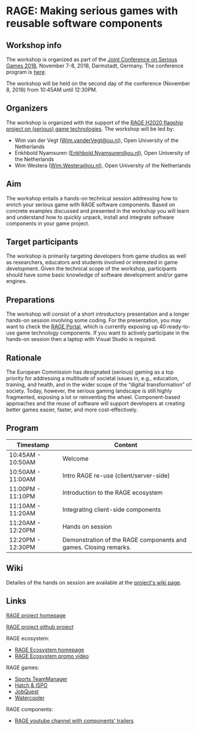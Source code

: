 # RAGE: Making serious games with reusable software components

## Workshop info
The workshop is organized as part of the [Joint Conference on Serious Games 2018](http://www.jointconference-on-seriousgames.org/), November 7-8, 2018, Darmstadt, Germany. The conference program is [here](http://www.gamedays2018.de/index.php?id=1044&L=1).

The workshop will be held on the second day of the conference (November 8, 2018) from 10:45AM until 12:30PM.

## Organizers
The workshop is organized with the support of the [RAGE H2020 flagship project on (serious) game technologies](http://rageproject.eu/). The workshop will be led by:
* Wim van der Vegt (Wim.vanderVegt@ou.nl), Open University of the Netherlands
* Enkhbold Nyamsuren (Enkhbold.Nyamsuren@ou.nl), Open University of the Netherlands
* Wim Westera (Wim.Westera@ou.nl), Open University of the Netherlands

## Aim
The workshop entails a hands-on technical session addressing how to enrich your serious game with RAGE software components. Based on concrete examples discussed and presented in the workshop you will learn and understand how to quickly unpack, install and integrate software components in your game project.

## Target participants
The workshop is primarily targeting developers from game studios as well as researchers, educators and students involved or interested in game development. Given the technical scope of the workshop, participants should have some basic knowledge of software development and/or game engines. 

## Preparations
The workshop will consist of a short introductory presentation and a longer hands-on session involving some coding. For the presentation, you may want to check the [RAGE Portal](https://www.gamecomponents.eu), which is currently exposing up 40 ready-to-use game technology components. If you want to actively participate in the hands-on session then a laptop with Visual Studio is required.

## Rationale
The European Commission has designated (serious) gaming as a top priority for addressing a multitude of societal issues in, e.g., education, training, and health, and in the wider scope of the “digital transformation” of society. Today, however, the serious gaming landscape is still highly fragmented, exposing a lot or reinventing the wheel. Component-based approaches and the reuse of software will support developers at creating better games easier, faster, and more cost-effectively.

## Program
| Timestamp       | Content                                                              |
|-----------------|----------------------------------------------------------------------|
|10:45AM - 10:50AM| Welcome                                                              |
|10:50AM - 11:00AM| Intro RAGE re-use (client/server-side)                               |
|11:00PM - 11:10PM| Introduction to the RAGE ecosystem                                   |
|11:10AM - 11:20AM| Integrating client-side components                                   |
|11:20AM - 12:20PM| Hands on session                                                     |
|12:20PM - 12:30PM| Demonstration of the RAGE components and games. Closing remarks.     |

## Wiki
Detailes of the hands on session are available at the [project's wiki page](https://github.com/rageappliedgame/RAGE-Workshop/wiki).

## Links
[RAGE project homepage](http://rageproject.eu/)

[RAGE project github project](https://github.com/rageappliedgame/)

RAGE ecosystem:
* [RAGE Ecosystem homepage](https://www.gamecomponents.eu/page/home)
* [RAGE Ecosystem promo video](https://youtu.be/3hp7mDzeK9Q)  

RAGE games:
* [Sports TeamManager](https://youtu.be/nJatAY7XK8A)
* [Hatch & ISPO](https://youtu.be/QDa8JcjcjkU)
* [JobQuest](https://youtu.be/izyadhGZKqE)
* [Watercooler](https://youtu.be/zD9toNgfQb4)

RAGE components:
* [RAGE youtube channel with components' trailers](https://www.youtube.com/channel/UCKuUeqMoIh9555JHcVYyrlg/videos)
